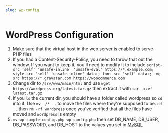 ```yaml
---
slug: wp-config
---
```

# WordPress Configuration
1. Make sure that the virtual host in the web server is enabled to serve PHP files
2. If you had a Content-Security-Policy, you need to throw that out the window. If you want to keep it, you'll need to modify it to include `script-src 'self' 'unsafe-inline' 'unsafe-eval' https://*.example.com; style-src 'self' 'unsafe-inline' data:; font-src 'self' data:; img-src https://*.gravatar.com https://woocommerce.com`
3. Change dir to `/srv/www/main/html` and use `wget https://wordpress.org/latest.tar.gz` then extract it with `tar -xzvf latest.tar.gz`
4. If you `ls` the current dir, you should have a folder called wordpress so `cd` into it. Use `mv ./* ..` to move the files where they're supposed to be. `cd ..` then `rm -rf wordpress` once you've verified that all the files have moved and `wordpress` is empty
5. `mv wp-sample-config.php wp-config.php` then set DB_NAME, DB_USER, DB_PASSWORD, and DB_HOST to the values you set in [MySQL](mysql-config)
